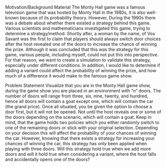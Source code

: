 Motivation/Background Material
The Monty Hall game was a famous television game that was hosted by Monty Hall in the 1980s, it is also
well-known because of its probability theory. However, During the 1990s there was a debate about whether there
existed a strategy behind this game. Various scientists and mathematicians investigated this game, trying to
determine a strategy/method. Shortly after, a woman by the name, of Vos Savant was the first to claim that players
should always switch door choices after the host revealed one of the doors to increase the chance of winning the
prize. Although it was concluded that this was the strategy for this game, various people, including myself, could not
put this into perspective. For that reason, we want to create a simulation to validate this strategy, especially under
different conditions. In addition, I would like to determine if adding a variant could affect the probability of winning
the prize, and how much of a difference it would make to the famous game show.

Problem Statement
Visualize that you are in the Monty Hall game show, during the game show you are placed in an
environment with “n” doors. The number of doors will range from three, six, nine, twenty, and hundred, hence all
doors will contain a goat except one, which will contain the car (the grand price). Once all situated, you be given the
option to choose a door first, but it will not be opened. Not until the host reveals one or some of the doors depending
on the scenario, which will contain a goat. Keep in mind, that the game holds two policies which you either
randomly switch to one of the remaining doors or stick with your original selection. Depending on your decision this
will affect the probability of your chances of winning the car. However, knowing that there exists a strategy for
increasing your chances of winning the car, this strategy has only been applied when playing with three doors. Will
this strategy hold true when we add more doors and will it hold true when considering a variant, where the host falls
and accidentally opens one of the doors?
